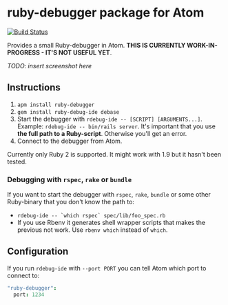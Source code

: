 # ruby-debugger package for Atom

[![Build Status](https://travis-ci.org/johanlunds/atom-ruby-debugger.svg?branch=master)](https://travis-ci.org/johanlunds/atom-ruby-debugger)

Provides a small Ruby-debugger in Atom. **THIS IS CURRENTLY WORK-IN-PROGRESS - IT'S NOT USEFUL YET**.

*TODO: insert screenshot here*

## Instructions

1. `apm install ruby-debugger`
2. `gem install ruby-debug-ide debase`
3. Start the debugger with `rdebug-ide -- [SCRIPT] [ARGUMENTS...]`.  
   Example: `rdebug-ide -- bin/rails server`.
   It's important that you use **the full path to a Ruby-script**. Otherwise you'll get an error.
4. Connect to the debugger from Atom.

Currently only Ruby 2 is supported. It might work with 1.9 but it hasn't been tested.

### Debugging with `rspec`, `rake` or `bundle`

If you want to start the debugger with `rspec`, `rake`, `bundle` or some other Ruby-binary that you don't know the path to:

* ``rdebug-ide -- `which rspec` spec/lib/foo_spec.rb``
* If you use Rbenv it generates shell wrapper scripts that makes the previous not work. Use `rbenv which` instead of `which`.

## Configuration

If you run `rdebug-ide` with `--port PORT` you can tell Atom which port to connect to:

```coffee
"ruby-debugger":
  port: 1234
```
